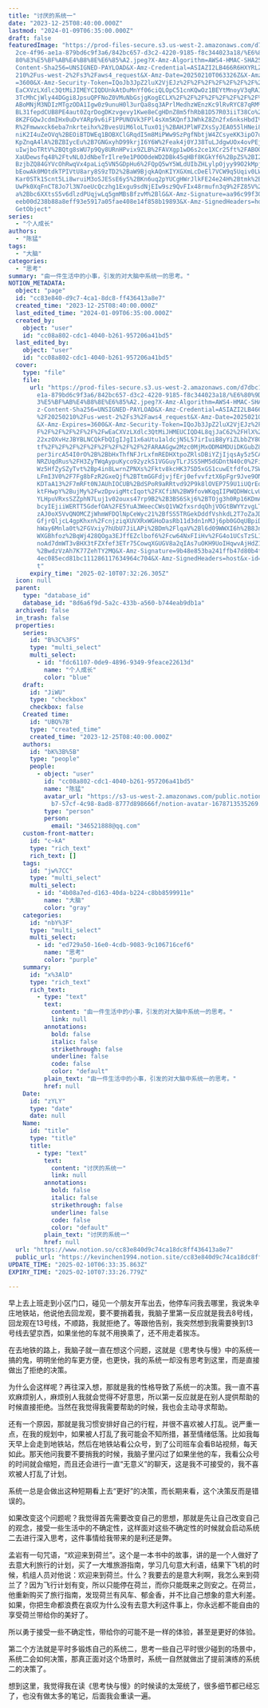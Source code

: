 ```yaml
---
title: "讨厌的系统一"
date: "2023-12-25T08:40:00.000Z"
lastmod: "2024-01-09T06:35:00.000Z"
draft: false
featuredImage: "https://prod-files-secure.s3.us-west-2.amazonaws.com/d7dbc101-8\
  2ce-4f96-ae1a-879bd6c9f3a6/842bc657-d3c2-4220-9185-f8c344023a18/%E6%80%9D%E8%\
  80%83%E5%BF%AB%E4%B8%8E%E6%85%A2.jpeg?X-Amz-Algorithm=AWS4-HMAC-SHA256&X-Amz-\
  Content-Sha256=UNSIGNED-PAYLOAD&X-Amz-Credential=ASIAZI2LB466R6HXYRLZ%2F20250\
  210%2Fus-west-2%2Fs3%2Faws4_request&X-Amz-Date=20250210T063326Z&X-Amz-Expires\
  =3600&X-Amz-Security-Token=IQoJb3JpZ2luX2VjEJz%2F%2F%2F%2F%2F%2F%2F%2F%2F%2Fw\
  EaCXVzLXdlc3QtMiJIMEYCIQDUnkAtDuMnYf06ciQLOpC51cnKQwOz1BEYtMnoyV3qRAIhAJMCSmK\
  3TcMhCjWly44DGgi8JpsuQPFNoZ0VMuNbGsjgKogECLX%2F%2F%2F%2F%2F%2F%2F%2F%2F%2FwEQ\
  ABoMNjM3NDIzMTgzODA1Igw0z9unuH0l3urQa8sq3APrlMedhzWEnzKc9lRvRYC87qRM%2Bsb6rWF\
  BL31fepdCUB8PE4aut0ZqrDogDKzvgevy1Kwe8eCgHDnZ8m5fhRbB1D57R03iiT38Co%2FUeX%2Fo\
  8KZFGQwJcdmIHx0uDvYARp9v6iF1PPUNOVk3FPl4sXm5KQnf3JWhkZ8Zn2fx6nksHbdI%2FQRDACc\
  R%2Fmwwxck6eba7nkrteihx%2BvesUiM6loLTux01j%2BAHJPlWFZXsSyJEA055lHNei88o4%2BkR\
  niK2I4uZeOVq%2BEOiBTDWEq1BOBXClGRqdI5m8MiPWw9SzPgfNbtjW4ZCsyeKK3ipO7uaYtYai2A\
  KpZnqA4lA%2BZBIycEu%2B7GNGxyhD99krjI6Y6W%2Feak4j0YJ38TuLJdgwUOx4ovPEj31Eu9VmI\
  uIwjboTRtV%2BQtg8sWU7p9Qy8URnHPvix9ZLB%2FAVXgp1wD6s2ce1XCr25ft%2FABO0M5EN7o13\
  XaUDewsfq48%2FtvNL0JdNbeTrIlre9e1P0O0deWD2DBk45qHBf8KGkYf6%2BpZS%2BI20GM7bH%2\
  BzjbZQ84GYVcOhRwqVx4paLiq5VN5GDpHu6%2FQpQ5wY5WLdUIbZHLylpOjyy99O2kMpjHjb%2B2o\
  bEowAk0MOtdkTPIVtU8ary8S9zTD2%2BaW9BjqkAQnKIYXGXmLcDeEl7VCW9q5Uqiv0LWSCXq0T5x\
  Kar0STk1Scnt5Li8wruiM3oSJESsE6yS%2BKn6uq2pYUCgHWrJlkFE24e24H%2Btmk%2BHVmUU1tI\
  UwPk0XqFnCT8Jo7l3N7oeUcQczhg1Exgu9sdNjEIw9sz9QvFIx48rmufn3q9%2FZ85V%2FL3dc0bO\
  a%2Bbc6XXtsS5v6dlzdPUqjwLq5gmMBsBfzvM%2BlG&X-Amz-Signature=aa96c99f30220c03b3\
  eeb00d238b88a8eff93e5917a05fae408e14f858b19893&X-Amz-SignedHeaders=host&x-id=\
  GetObject"
series:
  - "个人成长"
authors:
  - "陈猛"
tags:
  - "大脑"
categories:
  - "思考"
summary: "由一件生活中的小事，引发的对大脑中系统一的思考。"
NOTION_METADATA:
  object: "page"
  id: "cc83e840-d9c7-4ca1-8dc8-ff436413a8e7"
  created_time: "2023-12-25T08:40:00.000Z"
  last_edited_time: "2024-01-09T06:35:00.000Z"
  created_by:
    object: "user"
    id: "cc08a802-cdc1-4040-b261-957206a41bd5"
  last_edited_by:
    object: "user"
    id: "cc08a802-cdc1-4040-b261-957206a41bd5"
  cover:
    type: "file"
    file:
      url: "https://prod-files-secure.s3.us-west-2.amazonaws.com/d7dbc101-82ce-4f96-a\
        e1a-879bd6c9f3a6/842bc657-d3c2-4220-9185-f8c344023a18/%E6%80%9D%E8%80%8\
        3%E5%BF%AB%E4%B8%8E%E6%85%A2.jpeg?X-Amz-Algorithm=AWS4-HMAC-SHA256&X-Am\
        z-Content-Sha256=UNSIGNED-PAYLOAD&X-Amz-Credential=ASIAZI2LB466T2DSZ224\
        %2F20250210%2Fus-west-2%2Fs3%2Faws4_request&X-Amz-Date=20250210T063226Z\
        &X-Amz-Expires=3600&X-Amz-Security-Token=IQoJb3JpZ2luX2VjEJz%2F%2F%2F%2\
        F%2F%2F%2F%2F%2F%2FwEaCXVzLXdlc3QtMiJHMEUCIQD4L8qjJaC62%2FHlX%2F111Co40\
        22xzOXvHzJBYBLNCQkFbQIgIJgI1x6aUtu1aldcjN5L57irIuiB8yYiZLbbZY8QNSYqiAQI\
        tf%2F%2F%2F%2F%2F%2F%2F%2F%2F%2FARAAGgw2Mzc0MjMxODM4MDUiDKGubZ8Cp5%2Fnh\
        per3ircA54I0rO%2B%2BbHxThfNFJrLxfmREDHXtpoZRlsDBiYZjIjqsAy5z5CAofvcw8Lo\
        NRZUqdRus%2FH3ZyTWqAypuKyco92yzkS1VGGuyTLrJSS5HM5dGDntN40c0%2FiRU91I%2F\
        Wz5HfZySZyTvt%2Bp4in8LwrnZPNXs%2Fktv8kcHK37SD5xGS1cuwEtfdfoL7SWQUTnt8Bp\
        LFmI3V0%2F7Fg8bFzR2GxeQjf%2BTtmGGFdjvjfErj0efvvfztX6pFgr9Jve9ONK%2BpSGp\
        KDTaA13%2F7mRFt0NJAUhIOCUB%2BdSPoR9aRRtvd92P9k8lOVEP759U1iUQrEoz4r4jNhs\
        ktFHwpY%2BujMy%2FwzDpvigMtcIqot%2FXCfiN%2BW9fovWKqqIIPWQDHWcLvUxUXu5FE0\
        YLHpuVRxsSZZphN7Luj1v02ouxs47rp9B2%2B3BS6Skj6%2BTOjg3h0Rp16KDmAGxyHqmij\
        bcyIEjiiWERTT5GdefOA%2FE5YuA3WeecCWsQ1VW2fxsrdqQhjVOGtBWYYzvgLTQF%2F8Ps\
        zAJ0oX5VvQNOMCZjWhmWFDQlNpCeWyc21%2BfSS5TRGekDddfVshkdL2T7oZaJDRhKO9aGX\
        GfjrQljcL4gpKhxn%2FcnjziqXUVXRxWGHoDasRb11d3dn1nMJj6pb0GOqUBpiDrC%2FXxC\
        hWay6Mnla0t%2FGVxiy7hUbU7JiLAPi%2BDm%2FlqaV%2Bl6d09WWXI6h%2B8JnD%2Bc%2B\
        WXGBhfoz%2BqWj428QOga3EJffEZclbof6%2Fcw64NxFIiHv%2FG4o1UCsTzSL1%2BIIFfI\
        noAd7dmWT3vBHX3tFZXfef3ETr75CowqXGUGV8a2qIAs7uOKH9UoIHqwvAjHdZ18lxNSRo2\
        %2BwdzVzAh7K77ZehTY2MQ&X-Amz-Signature=9b48e853ba241ffb47d80b4f0a9f332b\
        4ec085ecd81bc111286117634964c704&X-Amz-SignedHeaders=host&x-id=GetObjec\
        t"
      expiry_time: "2025-02-10T07:32:26.305Z"
  icon: null
  parent:
    type: "database_id"
    database_id: "8d6a6f9d-5a2c-433b-a560-b744eab9db1a"
  archived: false
  in_trash: false
  properties:
    series:
      id: "B%3C%3FS"
      type: "multi_select"
      multi_select:
        - id: "fdc61107-0de9-4896-9349-9feace22613d"
          name: "个人成长"
          color: "blue"
    draft:
      id: "JiWU"
      type: "checkbox"
      checkbox: false
    Created time:
      id: "UBQ%7B"
      type: "created_time"
      created_time: "2023-12-25T08:40:00.000Z"
    authors:
      id: "bK%3B%5B"
      type: "people"
      people:
        - object: "user"
          id: "cc08a802-cdc1-4040-b261-957206a41bd5"
          name: "陈猛"
          avatar_url: "https://s3-us-west-2.amazonaws.com/public.notion-static.com/775523\
            b7-57cf-4c98-8ad8-8777d898666f/notion-avatar-1678713535269.png"
          type: "person"
          person:
            email: "346521888@qq.com"
    custom-front-matter:
      id: "c~kA"
      type: "rich_text"
      rich_text: []
    tags:
      id: "jw%7CC"
      type: "multi_select"
      multi_select:
        - id: "4b08a7ed-d163-40da-b224-c8bb8599911e"
          name: "大脑"
          color: "gray"
    categories:
      id: "nbY%3F"
      type: "multi_select"
      multi_select:
        - id: "ed729a50-16e0-4cdb-9083-9c106716cef6"
          name: "思考"
          color: "purple"
    summary:
      id: "x%3AlD"
      type: "rich_text"
      rich_text:
        - type: "text"
          text:
            content: "由一件生活中的小事，引发的对大脑中系统一的思考。"
            link: null
          annotations:
            bold: false
            italic: false
            strikethrough: false
            underline: false
            code: false
            color: "default"
          plain_text: "由一件生活中的小事，引发的对大脑中系统一的思考。"
          href: null
    Date:
      id: "zYLY"
      type: "date"
      date: null
    Name:
      id: "title"
      type: "title"
      title:
        - type: "text"
          text:
            content: "讨厌的系统一"
            link: null
          annotations:
            bold: false
            italic: false
            strikethrough: false
            underline: false
            code: false
            color: "default"
          plain_text: "讨厌的系统一"
          href: null
  url: "https://www.notion.so/cc83e840d9c74ca18dc8ff436413a8e7"
  public_url: "https://kevinchen1994.notion.site/cc83e840d9c74ca18dc8ff436413a8e7"
UPDATE_TIME: "2025-02-10T06:33:35.863Z"
EXPIRY_TIME: "2025-02-10T07:33:26.779Z"

---
```

<link rel="stylesheet" href="https://cdn.jsdelivr.net/npm/katex@0.16.2/dist/katex.min.css" integrity="sha384-bYdxxUwYipFNohQlHt0bjN/LCpueqWz13HufFEV1SUatKs1cm4L6fFgCi1jT643X" crossorigin="anonymous">


早上去上班走到小区门口，碰见一个朋友开车出去，他停车问我去哪里，我说朱辛庄地铁站，他说他去回龙观，要不要捎着我，我脑子里第一反应就是我去8号线，回龙观在13号线，不顺路，我就拒绝了。等跟他告别，我突然想到我需要换到13号线去望京西，如果坐他的车就不用换乘了，还不用走着挨冻。


在去地铁的路上，我脑子就一直在想这个问题，这就是《思考快与慢》中的系统一搞的鬼，明明坐他的车更方便，也更快，我的系统一却没有思考到这里，而是直接做出了拒绝的决策。


为什么会这样呢？再往深入想，那就是我的性格导致了系统一的决策。我一直不喜欢麻烦别人，麻烦别人我就会觉得不好意思，所以第一反应就是在别人提供帮助的时候直接拒绝。当然在我觉得我需要帮助的时候，我也会主动寻求帮助。


还有一个原因，那就是我习惯安排好自己的行程，并很不喜欢被人打乱。说严重一点，在我的规划中，如果被人打乱了我可能会不知所措，甚至情绪低落。比如我每天早上会走到地铁站，然后在地铁站看公众号，到了公司班车会看B站视频，每天如此。那天他问我要不要捎我的时候，我脑子里闪过了如果坐他的车，我看公众号的时间就会缩短，而且还会进行一直“无意义”的聊天，这是我不可接受的，我不喜欢被人打乱了计划。


系统一总是会做出这种短期看上去“更好”的决策，而长期来看，这个决策反而是错误的。


如果改变这个问题呢？我觉得首先需要改变自己的思想，那就是先让自己改变自己的观念，接受一些生活中的不确定性，这样面对这些不确定性的时候就会启动系统二去进行深入思考，这件事情给我带来的是利还是弊。


孟岩有一句咒语，“欢迎来到荷兰”。这个是一本书中的故事，讲的是一个人做好了去意大利旅行的计划，买了一大堆旅游指南，学习几句意大利语，结果下飞机的时候，机组人员对他说：欢迎来到荷兰。什么？我要去的是意大利啊，我怎么来到荷兰了？因为飞行计划有变，所以只能停在荷兰，而你只能既来之则安之。在荷兰，他重新购买了旅行指南，发现荷兰有风车、郁金香，并不比自己想象的意大利差。如果，你把生命都浪费在哀叹为什么没有去意大利这件事上，你永远都不能自由的享受荷兰带给你的美好了。


所以勇于接受一些不确定性，带给你的可能不是一样的体验，甚至是更好的体验。


第二个方法就是平时多锻炼自己的系统二，思考一些自己平时很少碰到的场景中，系统二会如何决策，那真正面对这个场景时，系统一自然就做出了提前演练的系统二的决策了。


想到这里，我觉得我在读《思考快与慢》的时候读的太笼统了，很多细节都已经忘了，也没有做太多的笔记，后面我会重读一遍。

